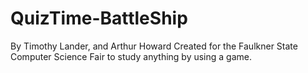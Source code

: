 # QuizTime-BattleShip
By Timothy Lander, and Arthur Howard
Created for the Faulkner State Computer Science Fair to study anything by using a game.
